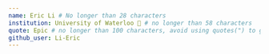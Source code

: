 ```yaml
---
name: Eric Li # No longer than 28 characters
institution: University of Waterloo 🚩 # no longer than 58 characters
quote: Epic # no longer than 100 characters, avoid using quotes(") to guarantee the format remains the same.
github_user: Li-Eric
---
```

